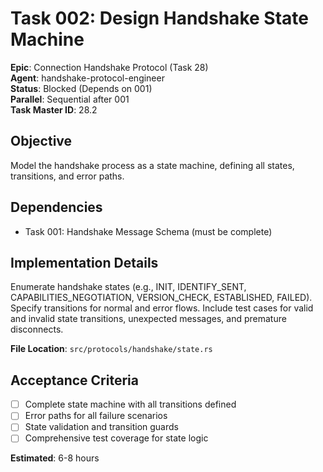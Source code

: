 # Task 002: Design Handshake State Machine

**Epic**: Connection Handshake Protocol (Task 28)  
**Agent**: handshake-protocol-engineer  
**Status**: Blocked (Depends on 001)  
**Parallel**: Sequential after 001  
**Task Master ID**: 28.2

## Objective
Model the handshake process as a state machine, defining all states, transitions, and error paths.

## Dependencies
- Task 001: Handshake Message Schema (must be complete)

## Implementation Details
Enumerate handshake states (e.g., INIT, IDENTIFY_SENT, CAPABILITIES_NEGOTIATION, VERSION_CHECK, ESTABLISHED, FAILED). Specify transitions for normal and error flows. Include test cases for valid and invalid state transitions, unexpected messages, and premature disconnects.

**File Location**: `src/protocols/handshake/state.rs`

## Acceptance Criteria
- [ ] Complete state machine with all transitions defined
- [ ] Error paths for all failure scenarios
- [ ] State validation and transition guards
- [ ] Comprehensive test coverage for state logic

**Estimated**: 6-8 hours